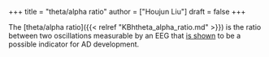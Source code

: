 +++
title = "theta/alpha ratio"
author = ["Houjun Liu"]
draft = false
+++

The [theta/alpha ratio]({{< relref "KBhtheta_alpha_ratio.md" >}}) is the ratio between two oscillations measurable by an EEG that [is shown](https://www.ncbi.nlm.nih.gov/pmc/articles/PMC3793211/) to be a possible indicator for AD development.